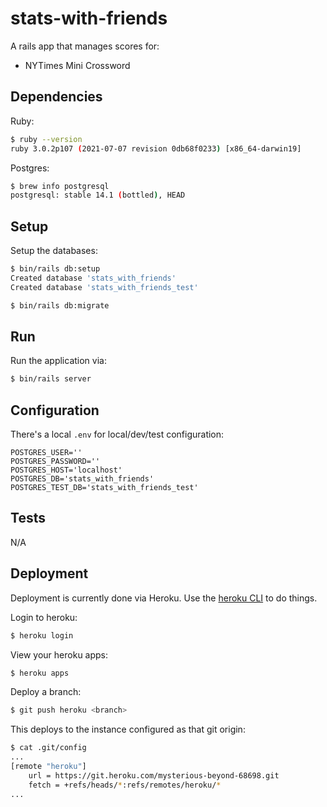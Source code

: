 # stats-with-friends

A rails app that manages scores for:
- NYTimes Mini Crossword

## Dependencies

Ruby:

```sh
$ ruby --version
ruby 3.0.2p107 (2021-07-07 revision 0db68f0233) [x86_64-darwin19]
```

Postgres:
 
```sh
$ brew info postgresql
postgresql: stable 14.1 (bottled), HEAD
```

## Setup

Setup the databases:

```sh
$ bin/rails db:setup
Created database 'stats_with_friends'
Created database 'stats_with_friends_test'

$ bin/rails db:migrate
```

## Run

Run the application via: 

```sh
$ bin/rails server
```

## Configuration

There's a local `.env` for local/dev/test configuration:

```
POSTGRES_USER=''
POSTGRES_PASSWORD=''
POSTGRES_HOST='localhost'
POSTGRES_DB='stats_with_friends'
POSTGRES_TEST_DB='stats_with_friends_test'
```

## Tests

N/A 

## Deployment

Deployment is currently done via Heroku. Use the [heroku CLI](https://devcenter.heroku.com/articles/using-the-cli) to do things.

Login to heroku:

```sh
$ heroku login
```

View your heroku apps:

```sh
$ heroku apps
```

Deploy a branch:

```sh
$ git push heroku <branch>
```

This deploys to the instance configured as that git origin:

```sh
$ cat .git/config
...
[remote "heroku"]
    url = https://git.heroku.com/mysterious-beyond-68698.git
    fetch = +refs/heads/*:refs/remotes/heroku/*
...
```



